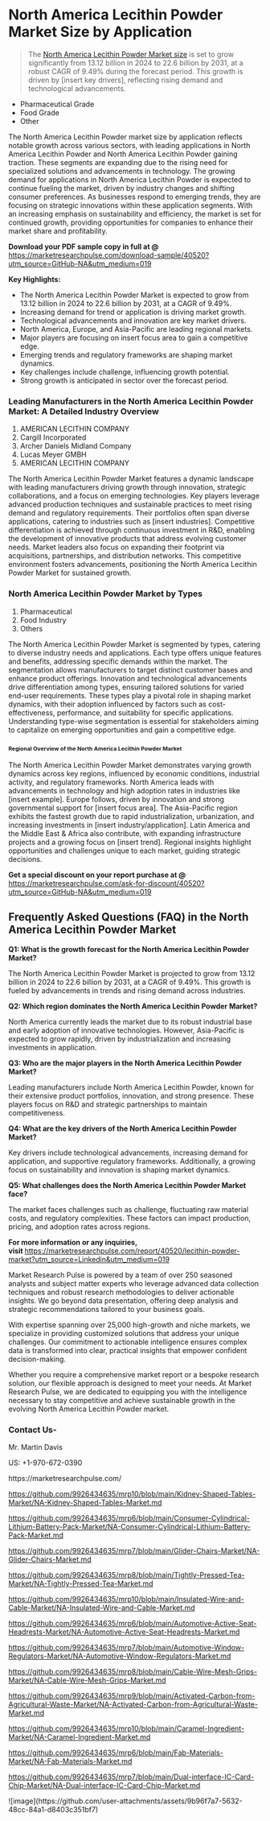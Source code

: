 <h1>North America Lecithin Powder Market&nbsp;Size by Application</h1><blockquote><p>The <a href="https://marketresearchpulse.com/download-sample/40520?utm_source=GitHub-NA&amp;utm_medium=019">North America Lecithin Powder Market size</a> is set to grow significantly from 13.12 billion in 2024 to 22.6 billion by 2031, at a robust CAGR of 9.49% during the forecast period. This growth is driven by [insert key drivers], reflecting rising demand and technological advancements.</p></blockquote><ul><li>Pharmaceutical Grade <li> Food Grade <li> Other</li></ul><p>The North America Lecithin Powder market size by application reflects notable growth across various sectors, with leading applications in North America Lecithin Powder and North America Lecithin Powder gaining traction. These segments are expanding due to the rising need for specialized solutions and advancements in technology. The growing demand for applications in North America Lecithin Powder is expected to continue fueling the market, driven by industry changes and shifting consumer preferences. As businesses respond to emerging trends, they are focusing on strategic innovations within these application segments. With an increasing emphasis on sustainability and efficiency, the market is set for continued growth, providing opportunities for companies to enhance their market share and profitability.</p><p><strong>Download your PDF sample copy in full at @ </strong><a href="https://marketresearchpulse.com/download-sample/40520?utm_source=GitHub-NA&amp;utm_medium=019">https://marketresearchpulse.com/download-sample/40520?utm_source=GitHub-NA&amp;utm_medium=019</a></p><p><strong>Key Highlights: </strong></p><ul><li>The North America Lecithin Powder Market is expected to grow from 13.12 billion in 2024 to 22.6 billion by 2031, at a CAGR of 9.49%.</li><li>Increasing demand for trend or application is driving market growth.</li><li>Technological advancements and innovation are key market drivers.</li><li>North America, Europe, and Asia-Pacific are leading regional markets.</li><li>Major players are focusing on insert focus area to gain a competitive edge.</li><li>Emerging trends and regulatory frameworks are shaping market dynamics.</li><li>Key challenges include challenge, influencing growth potential.</li><li>Strong growth is anticipated in sector over the forecast period.</li></ul><h3>Leading Manufacturers in the North America Lecithin Powder Market: A Detailed Industry Overview</h3><ol><li>AMERICAN LECITHIN COMPANY</li><li>Cargill Incorporated</li><li>Archer Daniels Midland Company</li><li>Lucas Meyer GMBH</li><li>AMERICAN LECITHIN COMPANY</li></ol><div class="flex max-w-full flex-col flex-grow"><div class="min-h-8 text-message flex w-full flex-col items-end gap-2 whitespace-normal break-words [.text-message+&amp;]:mt-5" dir="auto" data-message-author-role="assistant" data-message-id="fd8432e4-4910-450d-b182-61b7bfb0a01f" data-message-model-slug="gpt-4o"><div class="flex w-full flex-col gap-1 empty:hidden first:pt-[3px]"><div class="markdown prose w-full break-words dark:prose-invert light"><p>The North America Lecithin Powder Market features a dynamic landscape with leading manufacturers driving growth through innovation, strategic collaborations, and a focus on emerging technologies. Key players leverage advanced production techniques and sustainable practices to meet rising demand and regulatory requirements. Their portfolios often span diverse applications, catering to industries such as [insert industries]. Competitive differentiation is achieved through continuous investment in R&amp;D, enabling the development of innovative products that address evolving customer needs. Market leaders also focus on expanding their footprint via acquisitions, partnerships, and distribution networks. This competitive environment fosters advancements, positioning the North America Lecithin Powder Market for sustained growth.</p></div></div></div></div><h3>North America Lecithin Powder Market by Types</h3><ol><li>Pharmaceutical <li> Food Industry <li> Others</li></ol><div class="flex max-w-full flex-col flex-grow"><div class="min-h-8 text-message flex w-full flex-col items-end gap-2 whitespace-normal break-words [.text-message+&amp;]:mt-5" dir="auto" data-message-author-role="assistant" data-message-id="084470be-0bb7-4664-bddf-5156b4f41249" data-message-model-slug="gpt-4o-mini"><div class="flex w-full flex-col gap-1 empty:hidden first:pt-[3px]"><div class="markdown prose w-full break-words dark:prose-invert light"><p>The North America Lecithin Powder Market is segmented by types, catering to diverse industry needs and applications. Each type offers unique features and benefits, addressing specific demands within the market. The segmentation allows manufacturers to target distinct customer bases and enhance product offerings. Innovation and technological advancements drive differentiation among types, ensuring tailored solutions for varied end-user requirements. These types play a pivotal role in shaping market dynamics, with their adoption influenced by factors such as cost-effectiveness, performance, and suitability for specific applications. Understanding type-wise segmentation is essential for stakeholders aiming to capitalize on emerging opportunities and gain a competitive edge.</p></div></div></div></div><h3><span style="font-size: 11px;">Regional Overview of the North America Lecithin Powder Market</span></h3><div class="flex max-w-full flex-col flex-grow"><div class="min-h-8 text-message flex w-full flex-col items-end gap-2 whitespace-normal break-words [.text-message+&amp;]:mt-5" dir="auto" data-message-author-role="assistant" data-message-id="e9038762-ce64-4e30-91c9-9bd413514231" data-message-model-slug="gpt-4o-mini"><div class="flex w-full flex-col gap-1 empty:hidden first:pt-[3px]"><div class="markdown prose w-full break-words dark:prose-invert light"><p>The North America Lecithin Powder Market demonstrates varying growth dynamics across key regions, influenced by economic conditions, industrial activity, and regulatory frameworks. North America leads with advancements in technology and high adoption rates in industries like [insert example]. Europe follows, driven by innovation and strong governmental support for [insert focus area]. The Asia-Pacific region exhibits the fastest growth due to rapid industrialization, urbanization, and increasing investments in [insert industry/application]. Latin America and the Middle East &amp; Africa also contribute, with expanding infrastructure projects and a growing focus on [insert trend]. Regional insights highlight opportunities and challenges unique to each market, guiding strategic decisions.</p></div></div></div></div><p><strong>Get a special discount on your report purchase at @ </strong><a href="https://marketresearchpulse.com/ask-for-discount/40520?utm_source=GitHub-NA&amp;utm_medium=019">https://marketresearchpulse.com/ask-for-discount/40520?utm_source=GitHub-NA&amp;utm_medium=019</a></p><h2>Frequently Asked Questions (FAQ) in the North America Lecithin Powder Market</h2><p><strong>Q1: What is the growth forecast for the North America Lecithin Powder Market?</strong></p><p>The North America Lecithin Powder Market is projected to grow from 13.12 billion in 2024 to 22.6 billion by 2031, at a CAGR of 9.49%. This growth is fueled by advancements in trends and rising demand across industries.</p><p><strong>Q2: Which region dominates the North America Lecithin Powder Market?</strong></p><p>North America currently leads the market due to its robust industrial base and early adoption of innovative technologies. However, Asia-Pacific is expected to grow rapidly, driven by industrialization and increasing investments in application.</p><p><strong>Q3: Who are the major players in the North America Lecithin Powder Market?</strong></p><p>Leading manufacturers include North America Lecithin Powder, known for their extensive product portfolios, innovation, and strong presence. These players focus on R&amp;D and strategic partnerships to maintain competitiveness.</p><p><strong>Q4: What are the key drivers of the North America Lecithin Powder Market?</strong></p><p>Key drivers include technological advancements, increasing demand for application, and supportive regulatory frameworks. Additionally, a growing focus on sustainability and innovation is shaping market dynamics.</p><p><strong>Q5: What challenges does the North America Lecithin Powder Market face?</strong></p><p>The market faces challenges such as challenge, fluctuating raw material costs, and regulatory complexities. These factors can impact production, pricing, and adoption rates across regions.</p><p><strong>For more information or any inquiries, visit&nbsp;</strong><a href="https://marketresearchpulse.com/report/40520/lecithin-powder-market?utm_source=Linkedin&utm_medium=019">https://marketresearchpulse.com/report/40520/lecithin-powder-market?utm_source=Linkedin&utm_medium=019</a></p><p>Market Research Pulse is powered by a team of over 250 seasoned analysts and subject matter experts who leverage advanced data collection techniques and robust research methodologies to deliver actionable insights. We go beyond data presentation, offering deep analysis and strategic recommendations tailored to your business goals.</p><p>With expertise spanning over 25,000 high-growth and niche markets, we specialize in providing customized solutions that address your unique challenges. Our commitment to actionable intelligence ensures complex data is transformed into clear, practical insights that empower confident decision-making.</p><p>Whether you require a comprehensive market report or a bespoke research solution, our flexible approach is designed to meet your needs. At Market Research Pulse, we are dedicated to equipping you with the intelligence necessary to stay competitive and achieve sustainable growth in the evolving North America Lecithin Powder market.</p><h3><strong>Contact Us-</strong></h3><p>Mr. Martin Davis</p><p>US: +1-970-672-0390</p><p>https://marketresearchpulse.com/</p><p><a href="https://github.com/9926434635/mrp10/blob/main/Kidney-Shaped-Tables-Market/NA-Kidney-Shaped-Tables-Market.md">https://github.com/9926434635/mrp10/blob/main/Kidney-Shaped-Tables-Market/NA-Kidney-Shaped-Tables-Market.md</a></p><p><a href="https://github.com/9926434635/mrp6/blob/main/Consumer-Cylindrical-Lithium-Battery-Pack-Market/NA-Consumer-Cylindrical-Lithium-Battery-Pack-Market.md">https://github.com/9926434635/mrp6/blob/main/Consumer-Cylindrical-Lithium-Battery-Pack-Market/NA-Consumer-Cylindrical-Lithium-Battery-Pack-Market.md</a></p><p><a href="https://github.com/9926434635/mrp7/blob/main/Glider-Chairs-Market/NA-Glider-Chairs-Market.md">https://github.com/9926434635/mrp7/blob/main/Glider-Chairs-Market/NA-Glider-Chairs-Market.md</a></p><p><a href="https://github.com/9926434635/mrp8/blob/main/Tightly-Pressed-Tea-Market/NA-Tightly-Pressed-Tea-Market.md">https://github.com/9926434635/mrp8/blob/main/Tightly-Pressed-Tea-Market/NA-Tightly-Pressed-Tea-Market.md</a></p><p><a href="https://github.com/9926434635/mrp10/blob/main/Insulated-Wire-and-Cable-Market/NA-Insulated-Wire-and-Cable-Market.md">https://github.com/9926434635/mrp10/blob/main/Insulated-Wire-and-Cable-Market/NA-Insulated-Wire-and-Cable-Market.md</a></p><p><a href="https://github.com/9926434635/mrp6/blob/main/Automotive-Active-Seat-Headrests-Market/NA-Automotive-Active-Seat-Headrests-Market.md">https://github.com/9926434635/mrp6/blob/main/Automotive-Active-Seat-Headrests-Market/NA-Automotive-Active-Seat-Headrests-Market.md</a></p><p><a href="https://github.com/9926434635/mrp7/blob/main/Automotive-Window-Regulators-Market/NA-Automotive-Window-Regulators-Market.md">https://github.com/9926434635/mrp7/blob/main/Automotive-Window-Regulators-Market/NA-Automotive-Window-Regulators-Market.md</a></p><p><a href="https://github.com/9926434635/mrp8/blob/main/Cable-Wire-Mesh-Grips-Market/NA-Cable-Wire-Mesh-Grips-Market.md">https://github.com/9926434635/mrp8/blob/main/Cable-Wire-Mesh-Grips-Market/NA-Cable-Wire-Mesh-Grips-Market.md</a></p><p><a href="https://github.com/9926434635/mrp9/blob/main/Activated-Carbon-from-Agricultural-Waste-Market/NA-Activated-Carbon-from-Agricultural-Waste-Market.md">https://github.com/9926434635/mrp9/blob/main/Activated-Carbon-from-Agricultural-Waste-Market/NA-Activated-Carbon-from-Agricultural-Waste-Market.md</a></p><p><a href="https://github.com/9926434635/mrp10/blob/main/Caramel-Ingredient-Market/NA-Caramel-Ingredient-Market.md">https://github.com/9926434635/mrp10/blob/main/Caramel-Ingredient-Market/NA-Caramel-Ingredient-Market.md</a></p><p><a href="https://github.com/9926434635/mrp6/blob/main/Fab-Materials-Market/NA-Fab-Materials-Market.md">https://github.com/9926434635/mrp6/blob/main/Fab-Materials-Market/NA-Fab-Materials-Market.md</a></p><p><a href="https://github.com/9926434635/mrp7/blob/main/Dual-interface-IC-Card-Chip-Market/NA-Dual-interface-IC-Card-Chip-Market.md">https://github.com/9926434635/mrp7/blob/main/Dual-interface-IC-Card-Chip-Market/NA-Dual-interface-IC-Card-Chip-Market.md</a></p>
![image](https://github.com/user-attachments/assets/9b96f7a7-5632-48cc-84a1-d8403c351bf7)
